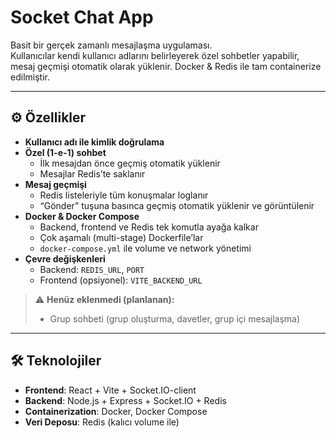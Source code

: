 # Socket Chat App

Basit bir gerçek zamanlı mesajlaşma uygulaması.  
Kullanıcılar kendi kullanıcı adlarını belirleyerek özel sohbetler yapabilir, mesaj geçmişi otomatik olarak yüklenir. Docker & Redis ile tam containerize edilmiştir.

---

## ⚙️ Özellikler

- **Kullanıcı adı ile kimlik doğrulama**  
- **Özel (1-e-1) sohbet**  
  - İlk mesajdan önce geçmiş otomatik yüklenir  
  - Mesajlar Redis’te saklanır  
- **Mesaj geçmişi**  
  - Redis listeleriyle tüm konuşmalar loglanır  
  - “Gönder” tuşuna basınca geçmiş otomatik yüklenir ve görüntülenir  
- **Docker & Docker Compose**  
  - Backend, frontend ve Redis tek komutla ayağa kalkar  
  - Çok aşamalı (multi-stage) Dockerfile’lar  
  - `docker-compose.yml` ile volume ve network yönetimi  
- **Çevre değişkenleri**  
  - Backend: `REDIS_URL`, `PORT`  
  - Frontend (opsiyonel): `VITE_BACKEND_URL`

> ⚠️ **Henüz eklenmedi (planlanan):**  
> - Grup sohbeti (grup oluşturma, davetler, grup içi mesajlaşma)

---

## 🛠️ Teknolojiler

- **Frontend**: React + Vite + Socket.IO-client  
- **Backend**: Node.js + Express + Socket.IO + Redis  
- **Containerization**: Docker, Docker Compose  
- **Veri Deposu**: Redis (kalıcı volume ile)

